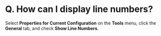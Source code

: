 # Q. How can I display line numbers?

Select **Properties for Current Configuration** on the **Tools** menu, click the **General** tab, and check **Show Line Numbers**.
